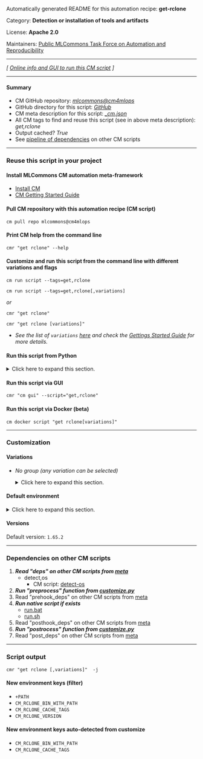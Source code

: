 Automatically generated README for this automation recipe: **get-rclone**

Category: **Detection or installation of tools and artifacts**

License: **Apache 2.0**

Maintainers: [Public MLCommons Task Force on Automation and Reproducibility](https://github.com/mlcommons/ck/blob/master/docs/taskforce.md)

---
*[ [Online info and GUI to run this CM script](https://access.cknowledge.org/playground/?action=scripts&name=get-rclone,22ffb43c49c9419e) ]*

---
#### Summary

* CM GitHub repository: *[mlcommons@cm4mlops](https://github.com/mlcommons/cm4mlops/tree/dev)*
* GitHub directory for this script: *[GitHub](https://github.com/mlcommons/cm4mlops/tree/dev/script/get-rclone)*
* CM meta description for this script: *[_cm.json](_cm.json)*
* All CM tags to find and reuse this script (see in above meta description): *get,rclone*
* Output cached? *True*
* See [pipeline of dependencies](#dependencies-on-other-cm-scripts) on other CM scripts


---
### Reuse this script in your project

#### Install MLCommons CM automation meta-framework

* [Install CM](https://access.cknowledge.org/playground/?action=install)
* [CM Getting Started Guide](https://github.com/mlcommons/ck/blob/master/docs/getting-started.md)

#### Pull CM repository with this automation recipe (CM script)

```cm pull repo mlcommons@cm4mlops```

#### Print CM help from the command line

````cmr "get rclone" --help````

#### Customize and run this script from the command line with different variations and flags

`cm run script --tags=get,rclone`

`cm run script --tags=get,rclone[,variations] `

*or*

`cmr "get rclone"`

`cmr "get rclone [variations]" `


* *See the list of `variations` [here](#variations) and check the [Gettings Started Guide](https://github.com/mlcommons/ck/blob/dev/docs/getting-started.md) for more details.*

#### Run this script from Python

<details>
<summary>Click here to expand this section.</summary>

```python

import cmind

r = cmind.access({'action':'run'
                  'automation':'script',
                  'tags':'get,rclone'
                  'out':'con',
                  ...
                  (other input keys for this script)
                  ...
                 })

if r['return']>0:
    print (r['error'])

```

</details>


#### Run this script via GUI

```cmr "cm gui" --script="get,rclone"```

#### Run this script via Docker (beta)

`cm docker script "get rclone[variations]" `

___
### Customization


#### Variations

  * *No group (any variation can be selected)*
    <details>
    <summary>Click here to expand this section.</summary>

    * `_gdrive`
      - Environment variables:
        - *CM_RCLONE_GDRIVE*: `yes`
      - Workflow:
    * `_system`
      - Environment variables:
        - *CM_RCLONE_SYSTEM*: `yes`
      - Workflow:

    </details>

#### Default environment

<details>
<summary>Click here to expand this section.</summary>

These keys can be updated via `--env.KEY=VALUE` or `env` dictionary in `@input.json` or using script flags.


</details>

#### Versions
Default version: `1.65.2`

___
### Dependencies on other CM scripts


  1. ***Read "deps" on other CM scripts from [meta](https://github.com/mlcommons/cm4mlops/tree/dev/script/get-rclone/_cm.json)***
     * detect,os
       - CM script: [detect-os](https://github.com/mlcommons/cm4mlops/tree/master/script/detect-os)
  1. ***Run "preprocess" function from [customize.py](https://github.com/mlcommons/cm4mlops/tree/dev/script/get-rclone/customize.py)***
  1. Read "prehook_deps" on other CM scripts from [meta](https://github.com/mlcommons/cm4mlops/tree/dev/script/get-rclone/_cm.json)
  1. ***Run native script if exists***
     * [run.bat](https://github.com/mlcommons/cm4mlops/tree/dev/script/get-rclone/run.bat)
     * [run.sh](https://github.com/mlcommons/cm4mlops/tree/dev/script/get-rclone/run.sh)
  1. Read "posthook_deps" on other CM scripts from [meta](https://github.com/mlcommons/cm4mlops/tree/dev/script/get-rclone/_cm.json)
  1. ***Run "postrocess" function from [customize.py](https://github.com/mlcommons/cm4mlops/tree/dev/script/get-rclone/customize.py)***
  1. Read "post_deps" on other CM scripts from [meta](https://github.com/mlcommons/cm4mlops/tree/dev/script/get-rclone/_cm.json)

___
### Script output
`cmr "get rclone [,variations]"  -j`
#### New environment keys (filter)

* `+PATH`
* `CM_RCLONE_BIN_WITH_PATH`
* `CM_RCLONE_CACHE_TAGS`
* `CM_RCLONE_VERSION`
#### New environment keys auto-detected from customize

* `CM_RCLONE_BIN_WITH_PATH`
* `CM_RCLONE_CACHE_TAGS`